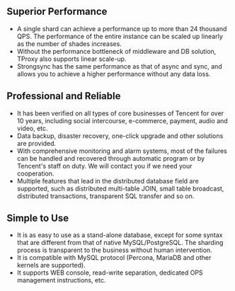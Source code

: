 ## Superior Performance

- A single shard can achieve a performance up to more than 24 thousand QPS. The performance of the entire instance can be scaled up linearly as the number of shades increases.
- Without the performance bottleneck of middleware and DB solution, TProxy also supports linear scale-up.
- Strongsync has the same performance as that of async and sync, and allows you to achieve a higher performance without any data loss.

## Professional and Reliable

- It has been verified on all types of core businesses of Tencent for over 10 years, including social intercourse, e-commerce, payment, audio and video, etc.
- Data backup, disaster recovery, one-click upgrade and other solutions are provided.
- With comprehensive monitoring and alarm systems, most of the failures can be handled and recovered through automatic program or by Tencent's staff on duty. We will contact you if we need your cooperation.
- Multiple features that lead in the distributed database field are supported, such as distributed multi-table JOIN, small table broadcast, distributed transactions, transparent SQL transfer and so on.

## Simple to Use

- It is as easy to use as a stand-alone database, except for some syntax that are different from that of native MySQL/PostgreSQL. The sharding process is transparent to the business without human intervention.
- It is compatible with MySQL protocol (Percona, MariaDB and other kernels are supported).
- It supports WEB console, read-write separation, dedicated OPS management instructions, etc.
